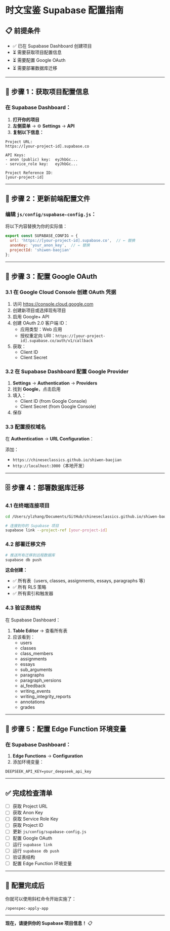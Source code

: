 # 时文宝鉴 Supabase 配置指南

## 📋 前提条件

- ✅ 已在 Supabase Dashboard 创建项目
- ⏳ 需要获取项目配置信息
- ⏳ 需要配置 Google OAuth
- ⏳ 需要部署数据库迁移

---

## 🔑 步骤 1：获取项目配置信息

### 在 Supabase Dashboard：

1. **打开你的项目**
2. **左侧菜单** → ⚙️ **Settings** → **API**
3. **复制以下信息：**

```
Project URL:
https://[your-project-id].supabase.co

API Keys:
- anon (public) key:  eyJhbGc...
- service_role key:   eyJhbGc...

Project Reference ID:
[your-project-id]
```

---

## 📝 步骤 2：更新前端配置文件

### 编辑 `js/config/supabase-config.js`：

将以下内容替换为你的实际值：

```javascript
export const SUPABASE_CONFIG = {
  url: 'https://[your-project-id].supabase.co',  // ← 替换
  anonKey: 'your_anon_key',  // ← 替换
  projectId: 'shiwen-baojian'
};
```

---

## 🔐 步骤 3：配置 Google OAuth

### 3.1 在 Google Cloud Console 创建 OAuth 凭据

1. 访问 https://console.cloud.google.com
2. 创建新项目或选择现有项目
3. 启用 Google+ API
4. 创建 OAuth 2.0 客户端 ID：
   - 应用类型：Web 应用
   - 授权重定向 URI：`https://[your-project-id].supabase.co/auth/v1/callback`
5. 获取：
   - Client ID
   - Client Secret

### 3.2 在 Supabase Dashboard 配置 Google Provider

1. **Settings** → **Authentication** → **Providers**
2. 找到 **Google**，点击启用
3. 填入：
   - Client ID (from Google Console)
   - Client Secret (from Google Console)
4. 保存

### 3.3 配置授权域名

在 **Authentication** → **URL Configuration**：

添加：
- `https://chineseclassics.github.io/shiwen-baojian`
- `http://localhost:3000`（本地开发）

---

## 🗄️ 步骤 4：部署数据库迁移

### 4.1 在终端连接项目

```bash
cd /Users/ylzhang/Documents/GitHub/chineseclassics.github.io/shiwen-baojian

# 连接到你的 Supabase 项目
supabase link --project-ref [your-project-id]
```

### 4.2 部署迁移文件

```bash
# 推送所有迁移到远程数据库
supabase db push
```

**这会创建：**
- ✅ 所有表（users, classes, assignments, essays, paragraphs 等）
- ✅ 所有 RLS 策略
- ✅ 所有索引和触发器

### 4.3 验证表结构

在 Supabase Dashboard：
1. **Table Editor** → 查看所有表
2. 应该看到：
   - users
   - classes
   - class_members
   - assignments
   - essays
   - sub_arguments
   - paragraphs
   - paragraph_versions
   - ai_feedback
   - writing_events
   - writing_integrity_reports
   - annotations
   - grades

---

## 🔧 步骤 5：配置 Edge Function 环境变量

### 在 Supabase Dashboard：

1. **Edge Functions** → **Configuration**
2. 添加环境变量：

```
DEEPSEEK_API_KEY=your_deepseek_api_key
```

---

## ✅ 完成检查清单

- [ ] 获取 Project URL
- [ ] 获取 Anon Key
- [ ] 获取 Service Role Key
- [ ] 获取 Project ID
- [ ] 更新 `js/config/supabase-config.js`
- [ ] 配置 Google OAuth
- [ ] 运行 `supabase link`
- [ ] 运行 `supabase db push`
- [ ] 验证表结构
- [ ] 配置 Edge Function 环境变量

---

## 🚀 配置完成后

你就可以使用斜杠命令开始实施了：

```
/openspec-apply-app
```

---

**现在，请提供你的 Supabase 项目信息！** 📋

